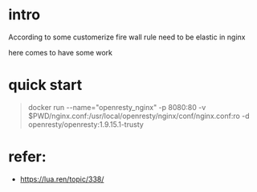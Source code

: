 # intro
According to some customerize fire wall rule need to be elastic in nginx

here comes to have some work

# quick start
> docker run --name="openresty_nginx" -p 8080:80 -v $PWD/nginx.conf:/usr/local/openresty/nginx/conf/nginx.conf:ro -d openresty/openresty:1.9.15.1-trusty


# refer:
- https://lua.ren/topic/338/